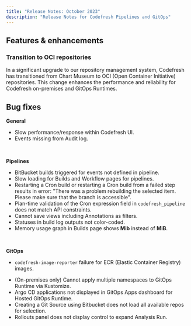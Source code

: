 ```yaml
---
title: "Release Notes: October 2023"
description: "Release Notes for Codefresh Pipelines and GitOps"
---
```


## Features & enhancements

### Transition to OCI repositories

In a significant upgrade to our repository management system, Codefresh has transitioned from Chart Museum to OCI (Open Container Initiative) repositories. This change enhances the performance and reliability for Codefresh on-premises and GitOps Runtimes.




## Bug fixes

**General**  
* Slow performance/response within Codefresh UI.
* Events missing from Audit log. 

<br>

**Pipelines**  
* BitBucket builds triggered for events not defined in pipeline. 
* Slow loading for Builds and Workflow pages for pipelines. 
* Restarting a Cron build or restarting a Cron build from a failed step results in error: "There was a problem rebuilding the selected item. Please make sure that the branch <BRANCH> is accessible". 
* Plan-time validation of the Cron expression field in `codefresh_pipeline` does not match API constraints.
* Cannot save views including Annotations as filters. 
* Statuses in build log outputs not color-coded.
* Memory usage graph in Builds page shows **Mib** instead of **MiB**. 



<br>


**GitOps**  
* `codefresh-image-reporter` failure for ECR (Elastic Container Registry) images.
<!--- * Unable to add cluster for Gerrit providers to GitOps Runtime. Daniel M 20672  -->
* (On-premises only) Cannot apply multiple namespaces to GitOps Runtime via Kustomize. 
* Argo CD applications not displayed in GitOps Apps dashboard for Hosted GitOps Runtime.
* Creating a Git Source using Bitbucket does not load all available repos for selection. 
* Rollouts panel does not display control to expand Analysis Run. 

